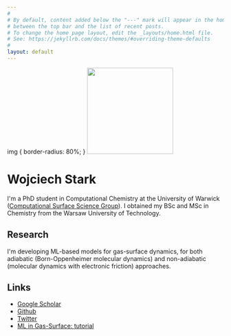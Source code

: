 ```yaml
---
#
# By default, content added below the "---" mark will appear in the home page
# between the top bar and the list of recent posts.
# To change the home page layout, edit the _layouts/home.html file.
# See: https://jekyllrb.com/docs/themes/#overriding-theme-defaults
#
layout: default
---
```

img {
  border-radius: 80%;
}
<img src="https://wgst.github.io/assets/wgst-gc.png" width="200"> 

# Wojciech Stark
I'm a PhD student in Computational Chemistry at the University of Warwick ([Computational Surface Science Group](https://warwick.ac.uk/fac/sci/chemistry/research/maurer/maurergroup/)). I obtained my BSc and MSc in Chemistry from the Warsaw University of Technology.


## Research
I'm developing ML-based models for gas-surface dynamics, for both adiabatic (Born-Oppenheimer molecular dynamics) and non-adiabatic (molecular dynamics with electronic friction) approaches.


## Links
* [Google Scholar](https://scholar.google.com/citations?user=KiNdem8AAAAJ&hl=en)
* [Github](https://github.com/wgst)
* [Twitter](https://twitter.com/wgstark)
* [ML in Gas-Surface: tutorial](https://wgst.github.io/ml-gas-surface)